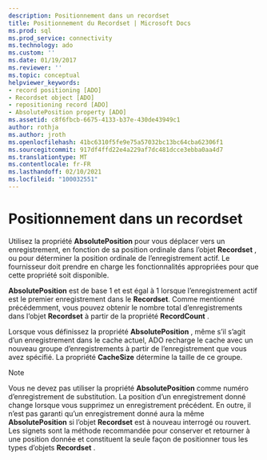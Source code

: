 ```yaml
---
description: Positionnement dans un recordset
title: Positionnement du Recordset | Microsoft Docs
ms.prod: sql
ms.prod_service: connectivity
ms.technology: ado
ms.custom: ''
ms.date: 01/19/2017
ms.reviewer: ''
ms.topic: conceptual
helpviewer_keywords:
- record positioning [ADO]
- Recordset object [ADO]
- repositioning record [ADO]
- AbsolutePosition property [ADO]
ms.assetid: c8f6fbcb-6675-4133-b37e-430de43949c1
author: rothja
ms.author: jroth
ms.openlocfilehash: 41bc6310f5fe9e75a57032bc13bc64cba62306f1
ms.sourcegitcommit: 917df4ffd22e4a229af7dc481dcce3ebba0aa4d7
ms.translationtype: MT
ms.contentlocale: fr-FR
ms.lasthandoff: 02/10/2021
ms.locfileid: "100032551"
---
```

# <a name="recordset-positioning"></a>Positionnement dans un recordset
Utilisez la propriété **AbsolutePosition** pour vous déplacer vers un enregistrement, en fonction de sa position ordinale dans l’objet **Recordset** , ou pour déterminer la position ordinale de l’enregistrement actif. Le fournisseur doit prendre en charge les fonctionnalités appropriées pour que cette propriété soit disponible.  
  
 **AbsolutePosition** est de base 1 et est égal à 1 lorsque l’enregistrement actif est le premier enregistrement dans le **Recordset**. Comme mentionné précédemment, vous pouvez obtenir le nombre total d’enregistrements dans l’objet **Recordset** à partir de la propriété **RecordCount** .  
  
 Lorsque vous définissez la propriété **AbsolutePosition** , même s’il s’agit d’un enregistrement dans le cache actuel, ADO recharge le cache avec un nouveau groupe d’enregistrements à partir de l’enregistrement que vous avez spécifié. La propriété **CacheSize** détermine la taille de ce groupe.  
  
> [!NOTE]
>  Vous ne devez pas utiliser la propriété **AbsolutePosition** comme numéro d’enregistrement de substitution. La position d’un enregistrement donné change lorsque vous supprimez un enregistrement précédent. En outre, il n’est pas garanti qu’un enregistrement donné aura la même **AbsolutePosition** si l’objet **Recordset** est à nouveau interrogé ou rouvert. Les signets sont la méthode recommandée pour conserver et retourner à une position donnée et constituent la seule façon de positionner tous les types d’objets **Recordset** .
